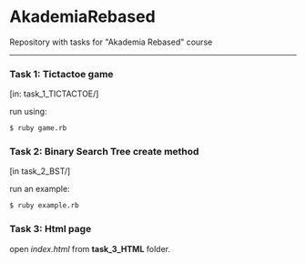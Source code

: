 # AkademiaRebased
Repository with tasks for "Akademia Rebased" course

--------------------------------------------------

### Task 1: Tictactoe game

[in: task_1_TICTACTOE/]

run using: 
```bash
$ ruby game.rb
```

### Task 2: Binary Search Tree create method

[in task_2_BST/]

run an example: 
```bash
$ ruby example.rb
```

### Task 3: Html page

open *index.html* from **task_3_HTML** folder.
